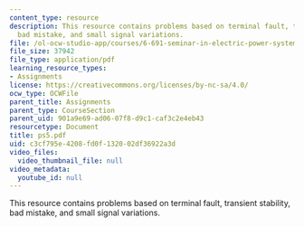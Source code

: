 ```yaml
---
content_type: resource
description: This resource contains problems based on terminal fault, transient stability,
  bad mistake, and small signal variations.
file: /ol-ocw-studio-app/courses/6-691-seminar-in-electric-power-systems-spring-2006/c3cf795e4208fd0f132002df36922a3d_ps5.pdf
file_size: 37942
file_type: application/pdf
learning_resource_types:
- Assignments
license: https://creativecommons.org/licenses/by-nc-sa/4.0/
ocw_type: OCWFile
parent_title: Assignments
parent_type: CourseSection
parent_uid: 901a9e69-ad06-07f8-d9c1-caf3c2e4eb43
resourcetype: Document
title: ps5.pdf
uid: c3cf795e-4208-fd0f-1320-02df36922a3d
video_files:
  video_thumbnail_file: null
video_metadata:
  youtube_id: null
---
```

This resource contains problems based on terminal fault, transient stability, bad mistake, and small signal variations.